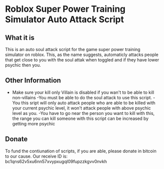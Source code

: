 # Roblox Super Power Training Simulator Auto Attack Script

## What it is

This is an auto soul attack script for the game super power training simulator on roblox. This, as the name suggests, automaticly attacks people that get close to you with the soul attak when toggled and if they have lower psychic then you.

## Other Information

- Make sure your kill only Villain is disabled if you wan't to be able to kill non-villains
-You must be able to do the soul attack to use this script.
-You this sript will only auto attack people who are able to be killed with your current psychic level, it won't attack people with above psychic level as you.
-You have to go near the person you want to kill with this, the range you can kill someone with this script can be increased by getting more psychic


## Donate

To fund the contiunation of scripts, if you are able, please donate in bitcoin to our cause. Our receive ID is: bc1qns62v5xu6nn57xvypxugql09fupzzkgvv0nvkh


